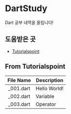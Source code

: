 # DartStudy

Dart 공부 내역을 올립니다!


## 도움받은 곳

* [Tutorialspoint](https://www.tutorialspoint.com/dart_programming/dart_programming_environment.htm)


## From Tutorialspoint

|File Name|Description|
|:---:|---|
|_001.dart|Hello World!|
|_002.dart|Variable|
|_003.dart|Operator|